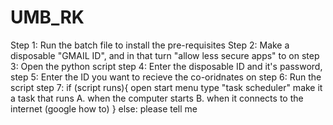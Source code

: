 # UMB_RK
Step 1: Run the batch file to install the pre-requisites
Step 2: Make a disposable "GMAIL ID", and in that turn "allow less secure apps" to on
step 3: Open the python script
step 4: Enter the disposable ID and it's password,
step 5: Enter the ID you want to recieve the co-oridnates on
step 6: Run the script
step 7: if (script runs){
  open start menu type "task scheduler"
  make it a task that runs A. when the computer starts
                           B. when it connects to the internet
                           (google how to)
         }
         else:
          please tell me
